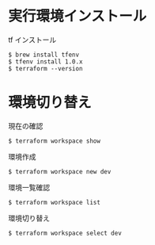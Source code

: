 # 実行環境インストール

tf インストール

```
$ brew install tfenv
$ tfenv install 1.0.x
$ terraform --version
```

# 環境切り替え

現在の確認

```
$ terraform workspace show
```

環境作成

```
$ terraform workspace new dev
```

環境一覧確認

```
$ terraform workspace list
```

環境切り替え

```
$ terraform workspace select dev
```
